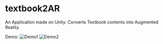 # textbook2AR
An Application made on Unity. 
Converts Textbook contents into Augmented Reality.


Demo:
![Demo1](https://user-images.githubusercontent.com/56072843/97777585-52e9d580-1b97-11eb-8325-e1890f32d2b0.PNG)
![Demo2](https://user-images.githubusercontent.com/56072843/97777608-7280fe00-1b97-11eb-8e46-bf1d15c8eeb4.PNG)


